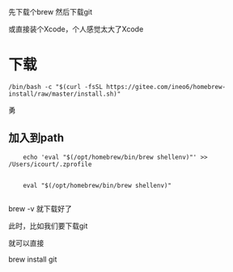
先下载个brew 然后下载git 

或直接装个Xcode，个人感觉太大了Xcode


# 下载
```
/bin/bash -c "$(curl -fsSL https://gitee.com/ineo6/homebrew-install/raw/master/install.sh)"
```

勇


## 加入到path 
```
    echo 'eval "$(/opt/homebrew/bin/brew shellenv)"' >> /Users/icourt/.zprofile

```
```

    eval "$(/opt/homebrew/bin/brew shellenv)"


```




brew -v   就下载好了


此时，比如我们要下载git

就可以直接

brew install git